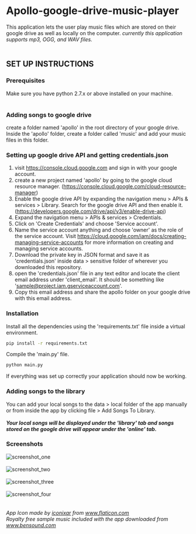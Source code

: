 # Apollo-google-drive-music-player
This application lets the user play music files which are stored on their google drive as well as locally on the computer.
<em> currently this application supports mp3, OGG, and WAV files. </em>
<br>
<br>
## SET UP INSTRUCTIONS
### Prerequisites
Make sure you have python 2.7.x or above installed on your machine. <br>
<br>
### Adding songs to google drive
create a folder named 'apollo' in the root directory of your google drive. <br>
Inside the 'apollo' folder, create a folder called 'music' and add your music files in this folder.
<br>
### Setting up google drive API and getting credentials.json
1. visit https://console.cloud.google.com and sign in with your google account. <br>
2. create a new project named 'apollo' by going to the google cloud resource manager. (https://console.cloud.google.com/cloud-resource-manager) <br>
3. Enable the google drive API by expanding the navigation menu > APIs & services > Library. Search for the google drive API and then enable it. (https://developers.google.com/drive/api/v3/enable-drive-api) <br>
4. Expand the navigation menu > APIs & services > Credentials. <br>
5. Click on 'Create Credentials' and choose 'Service account'.
6. Name the service account anything and choose 'owner' as the role of the service account. Visit https://cloud.google.com/iam/docs/creating-managing-service-accounts for more information on creating and managing service accounts.
7. Download the private key in JSON format and save it as 'credentials.json' inside data > sensitive folder of wherever you downloaded this repository. <br>
8. open the 'credentials.json' file in any text editor and locate the client email address under 'client_email'. It should be something like 'sample@project.iam.gserviceaccount.com'. <br>
9. Copy this email address and share the apollo folder on your google drive with this email address.


### Installation
Install all the dependencies using the 'requirements.txt' file inside a virtual environment.
```bash
pip install -r requirements.txt
```
Compile the 'main.py' file.
```bash
python main.py
```
If everything was set up correctly your application should now be working.

### Adding songs to the library
You can add your local songs to the data > local folder of the app manually or from inside the app by clicking file > Add Songs To Library. <br>
<br>
<strong><em> Your local songs will be displayed under the 'library' tab and songs stored on the google drive will appear under the 'online' tab. </em></strong> 
<br>

### Screenshots
![screenshot_one](https://user-images.githubusercontent.com/58216025/99058351-1bc9ea00-25c3-11eb-9761-355b9c5d7164.JPG)
<br>
<br>
![screenshot_two](https://user-images.githubusercontent.com/58216025/99058395-2b493300-25c3-11eb-9e98-d190660a7b58.JPG)
<br>
<br>
![screenshot_three](https://user-images.githubusercontent.com/58216025/99058430-37cd8b80-25c3-11eb-8e1b-41dee128f90f.JPG)
<br>
<br>
![screenshot_four](https://user-images.githubusercontent.com/58216025/99058461-42882080-25c3-11eb-87bc-3c84e838abd9.JPG)
<br>
<br>
<br>
<em> App Icon made by <a href="https://www.flaticon.com/authors/iconixar" title="iconixar">iconixar</a> from <a href="https://www.flaticon.com/" title="Flaticon"> www.flaticon.com</a> </em>
<br>
<em> Royalty free sample music included with the app downloaded from <a href="https://www.bensound.com/royalty-free-music/" title="bensound">www.bensound.com</a></em>
